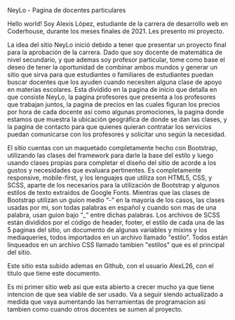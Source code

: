 NeyLo - Pagina de docentes particulares

Hello world! Soy Alexis López, estudiante de la carrera de desarrollo web en Coderhouse, durante los meses finales de 2021. Les presento mi proyecto.

La idea del sitio NeyLo inició debido a tener que presentar un proyecto final para la aprobación de la carrera. Dado que soy docente de matemática de nivel secundario, y que ademas soy profesor particular, tome como base el deseo de tener la oportunidad de combinar ambos mundos y generar un sitio que sirva para que estudiantes o familiares de estudiantes puedan buscar docentes que los ayuden cuando necesiten alguna clase de apoyo en materias escolares. Esta dividido en la pagina de inicio que detalla en que consiste NeyLo, la pagina profesores que presenta a los profesores que trabajan juntos, la pagina de precios en las cuales figuran los precios por hora de cada docente así como algunas promociones, la pagina donde estamos que muestra la ubicación geográfica de donde se dan las clases, y la pagina de contacto para que quienes quieran contratar los servicios puedan comunicarse con los profesores y solicitar uno según la necesidad.

El sitio cuentas con un maquetado completamente hecho con Bootstrap, utilizando las clases del framework para darle la base del estilo y luego usando clases propias para completar el diseño del sitio de acorde a los gustos y necesidades que evaluara pertinentes. Es completamente responsive, mobile-first, y los lenguajes que utiliza son HTML5, CSS, y SCSS, aparte de los necesarios para la utilización de Bootstrap y algunos estilos de texto extraídos de Google Fonts. Mientras que las clases de Bootstrap utilizan un guion medio “-” en la mayoría de los casos, las clases usadas por mi, son todas palabras en español y cuando son mas de una palabra, usan guion bajo “_” entre dichas palabras. Los archivos de SCSS están divididos por el código de header, footer, el estilo de cada una de las 5 paginas del sitio, un documento de algunas variables y mixins y los mediaqueries, todos importados en un archivo llamado "estilo". Todos están linqueados en un archivo CSS llamado tambien "estilos" que es el principal del sitio.

Este sitio esta subido ademas en Github, con el usuario AlexL26, con el titulo que tiene este documento.

Es mi primer sitio web asi que esta abierto a crecer mucho ya que tiene intencion de que sea viable de ser usado. Va a seguir siendo actualizado a medida que vaya aumentando las herramientas de programacion asi tambien como cuando otros docentes se sumen al proyecto.